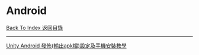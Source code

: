 # Android

[Back To Index 返回目錄](../README.md)

___

[Unity Android 發佈(輸出apk檔)設定及手機安裝教學](https://www.gameislearning.url.tw/article_content.php?getb=24&foog=9997)

